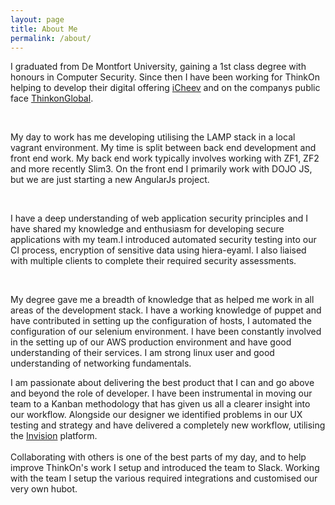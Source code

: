 ```yaml
---
layout: page
title: About Me
permalink: /about/
---
```

 I graduated from De Montfort University, gaining a 1st class degree with honours in Computer Security. Since then I have been working for ThinkOn helping to develop their digital offering [iCheev](https://www.iCheev.com) and on the companys public face [ThinkonGlobal](https://www.thinkonglobal.com).

<br/>

 My day to work has me developing utilising the LAMP stack in a local vagrant environment. My time is split between back end development and front end work. My back end work typically involves working with ZF1, ZF2 and more recently Slim3. On the front end I primarily work with DOJO JS, but we are just starting a new AngularJs project.

<br/>

 I have a deep understanding of web application security principles and I have shared my knowledge and enthusiasm for developing secure applications with my team.I introduced automated security testing into our CI process, encryption of sensitive data using hiera-eyaml. I also liaised with multiple clients to complete their required security assessments.

<br/>

My degree gave me a breadth of knowledge that as helped me work in all areas of the development stack. I have a working knowledge of puppet and have contributed in setting up the configuration of hosts, I automated the configuration of our selenium environment. I have been constantly involved in the setting up of our AWS production environment and have good understanding of their services. I am strong linux user and good understanding of networking fundamentals.
<br/>

I am passionate about delivering the best product that I can and go above and beyond the role of developer. I have been instrumental in moving our team to a Kanban methodology that has given us all a clearer insight into our workflow. Alongside our designer we identified problems in our UX testing and strategy and have delivered a completely new workflow, utilising the [Invision](https://www.invisionapp.com/) platform.
<br/>   
Collaborating with others is one of the best parts of my day, and to help improve ThinkOn's work I setup and introduced the team to Slack. Working with the team I setup the various required integrations and customised our very own hubot.
